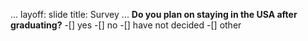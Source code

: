 ...
layoff: slide
title: Survey
...
**Do you plan on staying in the USA after graduating?**
-[] yes
-[] no
-[] have not decided
-[] other
